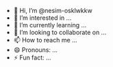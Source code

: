 - 👋 Hi, I’m @nesim-osklwkkw
- 👀 I’m interested in ...
- 🌱 I’m currently learning ...
- 💞️ I’m looking to collaborate on ...
- 📫 How to reach me ...
- 😄 Pronouns: ...
- ⚡ Fun fact: ...

<!---
nesim-osklwkkw/nesim-osklwkkw is a ✨ special ✨ repository because its `README.md` (this file) appears on your GitHub profile.
You can click the Preview link to take a look at your changes.
--->
